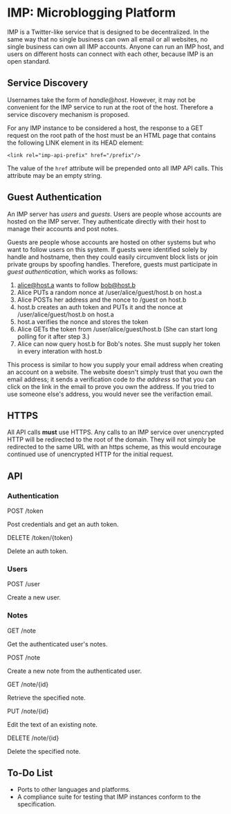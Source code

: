 # IMP: Microblogging Platform

IMP is a Twitter-like service that is designed to be decentralized. In the same way that no single business can own all email or all websites, no single business can own all IMP accounts. Anyone can run an IMP host, and users on different hosts can connect with each other, because IMP is an open standard.

## Service Discovery

Usernames take the form of *handle*@*host*. However, it may not be convenient for the IMP service to run at the root of the host. Therefore a service discovery mechanism is proposed.

For any IMP instance to be considered a host, the response to a GET request on the root path of the host must be an HTML page that contains the following LINK element in its HEAD element:

    <link rel="imp-api-prefix" href="/prefix"/>

The value of the `href` attribute will be prepended onto all IMP API calls. This attribute may be an empty string.

## Guest Authentication

An IMP server has *users* and *guests*. Users are people whose accounts are hosted on the IMP server. They authenticate directly with their host to manage their accounts and post notes.

Guests are people whose accounts are hosted on other systems but who want to follow users on this system. If guests were identified solely by handle and hostname, then they could easily circumvent block lists or join private groups by spoofing handles. Therefore, guests must participate in *guest authentication*, which works as follows:

1. alice@host.a wants to follow bob@host.b
2. Alice PUTs a random nonce at /user/alice/guest/host.b on host.a
3. Alice POSTs her address and the nonce to /guest on host.b
4. host.b creates an auth token and PUTs it and the nonce at /user/alice/guest/host.b on host.a
5. host.a verifies the nonce and stores the token
6. Alice GETs the token from /user/alice/guest/host.b (She can start long polling for it after step 3.)
7. Alice can now query host.b for Bob's notes. She must supply her token in every interation with host.b

This process is similar to how you supply your email address when creating an account on a website. The website doesn't simply trust that you own the email address; it sends a verification code *to the address* so that you can click on the link in the email to prove you own the address. If you tried to use someone else's address, you would never see the verifaction email.

## HTTPS

All API calls **must** use HTTPS. Any calls to an IMP service over unencrypted HTTP will be redirected to the root of the domain. They will not simply be redirected to the same URL with an https scheme, as this would encourage continued use of unencrypted HTTP for the initial request.

## API

### Authentication

POST /token

Post credentials and get an auth token.

DELETE /token/{token}

Delete an auth token.

### Users

POST /user

Create a new user.

### Notes

GET /note

Get the authenticated user's notes. 

POST /note

Create a new note from the authenticated user.

GET /note/{id}

Retrieve the specified note.

PUT /note/{id}

Edit the text of an existing note.

DELETE /note/{id}

Delete the specified note.

## To-Do List

* Ports to other languages and platforms.
* A compliance suite for testing that IMP instances conform to the specification.
